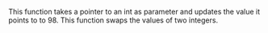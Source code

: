 This function takes a pointer to an int as parameter and updates the value it points to to 98.
This function swaps the values of two integers.

